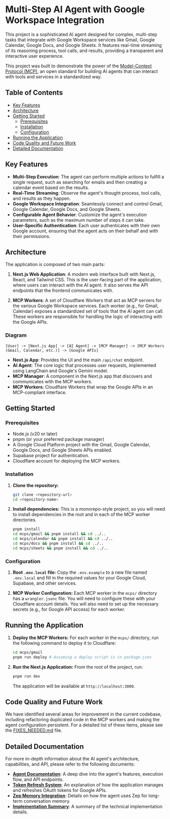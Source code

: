 # Multi-Step AI Agent with Google Workspace Integration

This project is a sophisticated AI agent designed for complex, multi-step tasks that integrate with Google Workspace services like Gmail, Google Calendar, Google Docs, and Google Sheets. It features real-time streaming of its reasoning process, tool calls, and results, providing a transparent and interactive user experience.

This project was built to demonstrate the power of the [Model-Context Protocol (MCP)](https://mcp.ai), an open standard for building AI agents that can interact with tools and services in a standardized way.

## Table of Contents

- [Key Features](#key-features)
- [Architecture](#architecture)
- [Getting Started](#getting-started)
  - [Prerequisites](#prerequisites)
  - [Installation](#installation)
  - [Configuration](#configuration)
- [Running the Application](#running-the-application)
- [Code Quality and Future Work](#code-quality-and-future-work)
- [Detailed Documentation](#detailed-documentation)

## Key Features

- **Multi-Step Execution**: The agent can perform multiple actions to fulfill a single request, such as searching for emails and then creating a calendar event based on the results.
- **Real-Time Streaming**: Observe the agent's thought process, tool calls, and results as they happen.
- **Google Workspace Integration**: Seamlessly connect and control Gmail, Google Calendar, Google Docs, and Google Sheets.
- **Configurable Agent Behavior**: Customize the agent's execution parameters, such as the maximum number of steps it can take.
- **User-Specific Authentication**: Each user authenticates with their own Google account, ensuring that the agent acts on their behalf and with their permissions.

## Architecture

The application is composed of two main parts:

1.  **Next.js Web Application**: A modern web interface built with Next.js, React, and Tailwind CSS. This is the user-facing part of the application, where users can interact with the AI agent. It also serves the API endpoints that the frontend communicates with.

2.  **MCP Workers**: A set of Cloudflare Workers that act as MCP servers for the various Google Workspace services. Each worker (e.g., for Gmail, Calendar) exposes a standardized set of tools that the AI agent can call. These workers are responsible for handling the logic of interacting with the Google APIs.

### Diagram

```
[User] -> [Next.js App] -> [AI Agent] -> [MCP Manager] -> [MCP Workers (Gmail, Calendar, etc.)] -> [Google APIs]
```

- **Next.js App**: Provides the UI and the main `/api/chat` endpoint.
- **AI Agent**: The core logic that processes user requests, implemented using LangChain and Google's Gemini model.
- **MCP Manager**: A component in the Next.js app that discovers and communicates with the MCP workers.
- **MCP Workers**: Cloudflare Workers that wrap the Google APIs in an MCP-compliant interface.

## Getting Started

### Prerequisites

- Node.js (v20 or later)
- pnpm (or your preferred package manager)
- A Google Cloud Platform project with the Gmail, Google Calendar, Google Docs, and Google Sheets APIs enabled.
- Supabase project for authentication.
- Cloudflare account for deploying the MCP workers.

### Installation

1.  **Clone the repository:**
    ```bash
    git clone <repository-url>
    cd <repository-name>
    ```

2.  **Install dependencies:**
    This is a monorepo-style project, so you will need to install dependencies in the root and in each of the MCP worker directories.
    ```bash
    pnpm install
    cd mcps/gmail && pnpm install && cd ../..
    cd mcps/calendar && pnpm install && cd ../..
    cd mcps/docs && pnpm install && cd ../..
    cd mcps/sheets && pnpm install && cd ../..
    ```

### Configuration

1.  **Root `.env.local` file:**
    Copy the `.env.example` to a new file named `.env.local` and fill in the required values for your Google Cloud, Supabase, and other services.

2.  **MCP Worker Configuration:**
    Each MCP worker in the `mcps/` directory has a `wrangler.jsonc` file. You will need to configure these with your Cloudflare account details. You will also need to set up the necessary secrets (e.g., for Google API access) for each worker.

## Running the Application

1.  **Deploy the MCP Workers:**
    For each worker in the `mcps/` directory, run the following command to deploy it to Cloudflare:
    ```bash
    cd mcps/gmail
    pnpm run deploy # Assuming a deploy script is in package.json
    ```

2.  **Run the Next.js Application:**
    From the root of the project, run:
    ```bash
    pnpm run dev
    ```
    The application will be available at `http://localhost:3000`.

## Code Quality and Future Work

We have identified several areas for improvement in the current codebase, including refactoring duplicated code in the MCP workers and making the agent configuration persistent. For a detailed list of these items, please see the [FIXES_NEEDED.md](./FIXES_NEEDED.md) file.

## Detailed Documentation

For more in-depth information about the AI agent's architecture, capabilities, and API, please refer to the following documents:

- **[Agent Documentation](./AGENT_DOCUMENTATION.md)**: A deep dive into the agent's features, execution flow, and API endpoints.
- **[Token Refresh System](./TOKEN_REFRESH_SYSTEM.md)**: An explanation of how the application manages and refreshes OAuth tokens for Google APIs.
- **[Zep Memory Integration](./ZEP_MEMORY_INTEGRATION.md)**: Details on how the agent uses Zep for long-term conversation memory.
- **[Implementation Summary](./IMPLEMENTATION_SUMMARY.md)**: A summary of the technical implementation details.
